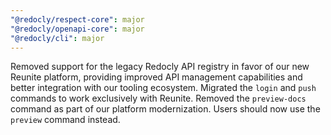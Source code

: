 ```yaml
---
"@redocly/respect-core": major
"@redocly/openapi-core": major
"@redocly/cli": major
---
```


Removed support for the legacy Redocly API registry in favor of our new Reunite platform, providing improved API management capabilities and better integration with our tooling ecosystem. Migrated the `login` and `push` commands to work exclusively with Reunite. Removed the `preview-docs` command as part of our platform modernization. Users should now use the `preview` command instead.
